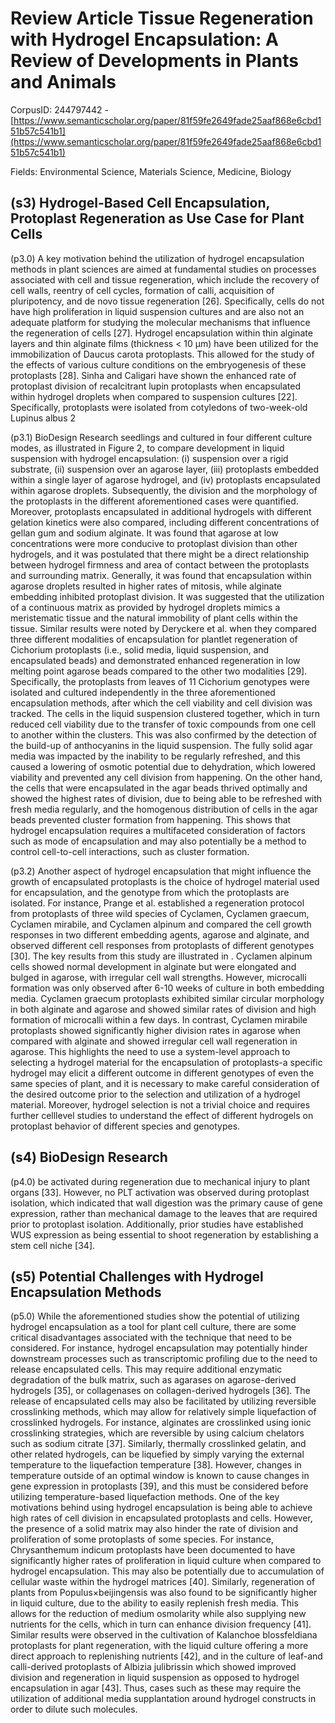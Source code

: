 # Review Article Tissue Regeneration with Hydrogel Encapsulation: A Review of Developments in Plants and Animals

CorpusID: 244797442 - [https://www.semanticscholar.org/paper/81f59fe2649fade25aaf868e6cbd151b57c541b1](https://www.semanticscholar.org/paper/81f59fe2649fade25aaf868e6cbd151b57c541b1)

Fields: Environmental Science, Materials Science, Medicine, Biology

## (s3) Hydrogel-Based Cell Encapsulation, Protoplast Regeneration as Use Case for Plant Cells
(p3.0) A key motivation behind the utilization of hydrogel encapsulation methods in plant sciences are aimed at fundamental studies on processes associated with cell and tissue regeneration, which include the recovery of cell walls, reentry of cell cycles, formation of calli, acquisition of pluripotency, and de novo tissue regeneration [26]. Specifically, cells do not have high proliferation in liquid suspension cultures and are also not an adequate platform for studying the molecular mechanisms that influence the regeneration of cells [27]. Hydrogel encapsulation within thin alginate layers and thin alginate films (thickness < 10 μm) have been utilized for the immobilization of Daucus carota protoplasts. This allowed for the study of the effects of various culture conditions on the embryogenesis of these protoplasts [28]. Sinha and Caligari have shown the enhanced rate of protoplast division of recalcitrant lupin protoplasts when encapsulated within hydrogel droplets when compared to suspension cultures [22]. Specifically, protoplasts were isolated from cotyledons of two-week-old Lupinus albus 2

(p3.1) BioDesign Research seedlings and cultured in four different culture modes, as illustrated in Figure 2, to compare development in liquid suspension with hydrogel encapsulation: (i) suspension over a rigid substrate, (ii) suspension over an agarose layer, (iii) protoplasts embedded within a single layer of agarose hydrogel, and (iv) protoplasts encapsulated within agarose droplets. Subsequently, the division and the morphology of the protoplasts in the different aforementioned cases were quantified. Moreover, protoplasts encapsulated in additional hydrogels with different gelation kinetics were also compared, including different concentrations of gellan gum and sodium alginate. It was found that agarose at low concentrations were more conducive to protoplast division than other hydrogels, and it was postulated that there might be a direct relationship between hydrogel firmness and area of contact between the protoplasts and surrounding matrix. Generally, it was found that encapsulation within agarose droplets resulted in higher rates of mitosis, while alginate embedding inhibited protoplast division. It was suggested that the utilization of a continuous matrix as provided by hydrogel droplets mimics a meristematic tissue and the natural immobility of plant cells within the tissue. Similar results were noted by Deryckere et al. when they compared three different modalities of encapsulation for plantlet regeneration of Cichorium protoplasts (i.e., solid media, liquid suspension, and encapsulated beads) and demonstrated enhanced regeneration in low melting point agarose beads compared to the other two modalities [29]. Specifically, the protoplasts from leaves of 11 Cichorium genotypes were isolated and cultured independently in the three aforementioned encapsulation methods, after which the cell viability and cell division was tracked. The cells in the liquid suspension clustered together, which in turn reduced cell viability due to the transfer of toxic compounds from one cell to another within the clusters. This was also confirmed by the detection of the build-up of anthocyanins in the liquid suspension. The fully solid agar media was impacted by the inability to be regularly refreshed, and this caused a lowering of osmotic potential due to dehydration, which lowered viability and prevented any cell division from happening. On the other hand, the cells that were encapsulated in the agar beads thrived optimally and showed the highest rates of division, due to being able to be refreshed with fresh media regularly, and the homogenous distribution of cells in the agar beads prevented cluster formation from happening. This shows that hydrogel encapsulation requires a multifaceted consideration of factors such as mode of encapsulation and may also potentially be a method to control cell-to-cell interactions, such as cluster formation.

(p3.2) Another aspect of hydrogel encapsulation that might influence the growth of encapsulated protoplasts is the choice of hydrogel material used for encapsulation, and the genotype from which the protoplasts are isolated. For instance, Prange et al. established a regeneration protocol from protoplasts of three wild species of Cyclamen, Cyclamen graecum, Cyclamen mirabile, and Cyclamen alpinum and compared the cell growth responses in two different embedding agents, agarose and alginate, and observed different cell responses from protoplasts of different genotypes [30]. The key results from this study are illustrated in . Cyclamen alpinum cells showed normal development in alginate but were elongated and bulged in agarose, with irregular cell wall strengths. However, microcalli formation was only observed after 6-10 weeks of culture in both embedding media. Cyclamen graecum protoplasts exhibited similar circular morphology in both alginate and agarose and showed similar rates of division and high formation of microcalli within a few days. In contrast, Cyclamen mirabile protoplasts showed significantly higher division rates in agarose when compared with alginate and showed irregular cell wall regeneration in agarose. This highlights the need to use a system-level approach to selecting a hydrogel material for the encapsulation of protoplasts-a specific hydrogel may elicit a different outcome in different genotypes of even the same species of plant, and it is necessary to make careful consideration of the desired outcome prior to the selection and utilization of a hydrogel material. Moreover, hydrogel selection is not a trivial choice and requires further celllevel studies to understand the effect of different hydrogels on protoplast behavior of different species and genotypes.
## (s4) BioDesign Research
(p4.0) be activated during regeneration due to mechanical injury to plant organs [33]. However, no PLT activation was observed during protoplast isolation, which indicated that wall digestion was the primary cause of gene expression, rather than mechanical damage to the leaves that are required prior to protoplast isolation. Additionally, prior studies have established WUS expression as being essential to shoot regeneration by establishing a stem cell niche [34].    
## (s5) Potential Challenges with Hydrogel Encapsulation Methods
(p5.0) While the aforementioned studies show the potential of utilizing hydrogel encapsulation as a tool for plant cell culture, there are some critical disadvantages associated with the technique that need to be considered. For instance, hydrogel encapsulation may potentially hinder downstream processes such as transcriptomic profiling due to the need to release encapsulated cells. This may require additional enzymatic degradation of the bulk matrix, such as agarases on agarose-derived hydrogels [35], or collagenases on collagen-derived hydrogels [36]. The release of encapsulated cells may also be facilitated by utilizing reversible crosslinking methods, which may allow for relatively simple liquefaction of crosslinked hydrogels. For instance, alginates are crosslinked using ionic crosslinking strategies, which are reversible by using calcium chelators such as sodium citrate [37]. Similarly, thermally crosslinked gelatin, and other related hydrogels, can be liquefied by simply varying the external temperature to the liquefaction temperature [38]. However, changes in temperature outside of an optimal window is known to cause changes in gene expression in protoplasts [39], and this must be considered before utilizing temperature-based liquefaction methods. One of the key motivations behind using hydrogel encapsulation is being able to achieve high rates of cell division in encapsulated protoplasts and cells. However, the presence of a solid matrix may also hinder the rate of division and proliferation of some protoplasts of some species. For instance, Chrysanthemum indicum protoplasts have been documented to have significantly higher rates of proliferation in liquid culture when compared to hydrogel encapsulation. This may also be potentially due to accumulation of cellular waste within the hydrogel matrices [40]. Similarly, regeneration of plants from Populus×beijingensis was also found to be significantly higher in liquid culture, due to the ability to easily replenish fresh media. This allows for the reduction of medium osmolarity while also supplying new nutrients for the cells, which in turn can enhance division frequency [41]. Similar results were observed in the cultivation of Kalanchoe blossfeldiana protoplasts for plant regeneration, with the liquid culture offering a more direct approach to replenishing nutrients [42], and in the culture of leaf-and calli-derived protoplasts of Albizia julibrissin which showed improved division and regeneration in liquid suspension as opposed to hydrogel encapsulation in agar [43]. Thus, cases such as these may require the utilization of additional media supplantation around hydrogel constructs in order to dilute such molecules.
